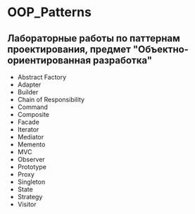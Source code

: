 # OOP_Patterns
## Лабораторные работы по паттернам проектирования, предмет "Объектно-ориентированная разработка"

* Abstract Factory
* Adapter
* Builder 
* Chain of Responsibility
* Command
* Composite 
* Facade
* Iterator 
* Mediator
* Memento
* MVC
* Observer
* Prototype
* Proxy
* Singleton
* State
* Strategy
* Visitor
